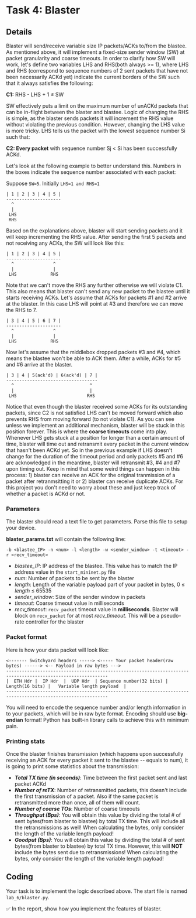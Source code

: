 # Task 4: Blaster

## Details

Blaster will send/receive variable size IP packets/ACKs to/from the blastee. As mentioned above, it will implement a fixed-size sender window \(SW\) at packet granularity and coarse timeouts. In order to clarify how SW will work, let's define two variables LHS and RHS\(both always &gt;= 1\), where LHS and RHS \(correspond to sequence numbers of 2 sent packets that have not been necessarily ACKd yet\) indicate the current borders of the SW such that it always satisfies the following:

**C1:** RHS - LHS + 1 ≤ SW

SW effectively puts a limit on the maximum number of unACKd packets that can be in-flight between the blaster and blastee. Logic of changing the RHS is simple, as the blaster sends packets it will increment the RHS value without violating the previous condition. However, changing the LHS value is more tricky. LHS tells us the packet with the lowest sequence number Si such that:

**C2: Every packet** with sequence number Sj &lt; Si has been successfully ACKd.

Let's look at the following example to better understand this. Numbers in the boxes indicate the sequence number associated with each packet:

Suppose `SW=5`. Initially `LHS=1 and RHS=1`

```text
| 1 | 2 | 3 | 4 | 5 |
---------------------
  ^
  |
 LHS
 RHS
```

Based on the explanations above, blaster will start sending packets and it will keep incrementing the RHS value. After sending the first 5 packets and not receiving any ACKs, the SW will look like this:

```text
| 1 | 2 | 3 | 4 | 5 |
---------------------
  ^               ^
  |               |
 LHS             RHS
```

Note that we can't move the RHS any further otherwise we will violate C1. This also means that blaster can't send any new packet to the blastee until it starts receiving ACKs. Let's assume that ACKs for packets \#1 and \#2 arrive at the blaster. In this case LHS will point at \#3 and therefore we can move the RHS to 7.

```text
| 3 | 4 | 5 | 6 | 7 |
---------------------
  ^               ^
  |               |
 LHS             RHS
```

Now let's assume that the middlebox dropped packets \#3 and \#4, which means the blastee won't be able to ACK them. After a while, ACKs for \#5 and \#6 arrive at the blaster.

```text
| 3 | 4 | 5(ack'd) | 6(ack'd) | 7 |
-----------------------------------
  ^                             ^
  |                             |
 LHS                           RHS
```

Notice that even though the blaster received some ACKs for its outstanding packets, since C2 is not satisfied LHS can't be moved forward which also prevents RHS from moving forward \(to not violate C1\). As you can see unless we implement an additional mechanism, blaster will be stuck in this position forever. This is where the **coarse timeouts** come into play. Whenever LHS gets stuck at a position for longer than a certain amount of time, blaster will time out and retransmit every packet in the current window that hasn't been ACKd yet. So in the previous example if LHS doesn't change for the duration of the timeout period and only packets \#5 and \#6 are acknowledged in the meantime, blaster will retransmit \#3, \#4 and \#7 upon timing out. Keep in mind that some weird things can happen in this process: 1\) blaster can receive an ACK for the original tranmission of a packet after retranmsitting it or 2\) blaster can receive duplicate ACKs. For this project you don't need to worry about these and just keep track of whether a packet is ACKd or not.

### Parameters

The blaster should read a text file to get parameters. Parse this file to setup your device.

**blaster\_params.txt** will contain the following line:

```text
-b <blastee_IP> -n <num> -l <length> -w <sender_window> -t <timeout> -r <recv_timeout>
```

* _blastee\_IP_: IP address of the blastee. This value has to match the IP address value in the `start_mininet.py` file
* _num_: Number of packets to be sent by the blaster
* _length_: Length of the variable payload part of your packet in bytes, 0 ≤ _length_ ≤ 65535
* _sender\_window_: Size of the sender window in packets
* _timeout_: Coarse timeout value in milliseconds
* _recv\_timeout_: `recv_packet` timeout value in **milliseconds**. Blaster will block on `recv_packet` for at most _recv\_timeout_. This will be a pseudo-rate controller for the blaster

### Packet format

Here is how your data packet will look like:

```text
<------- Switchyard headers -----> <----- Your packet header(raw bytes) ------> <-- Payload in raw bytes --->
-------------------------------------------------------------------------------------------------------------
|  ETH Hdr |  IP Hdr  |  UDP Hdr  | Sequence number(32 bits) | Length(16 bits) |   Variable length payload  |
-------------------------------------------------------------------------------------------------------------
```

You will need to encode the sequence number and/or length information in to your packets, which will be in raw byte format. Encoding should use **big-endian** format! Python has built-in library calls to achieve this with minimum pain.

### Printing stats

Once the blaster finishes transmission \(which happens upon successfully receiving an ACK for every packet it sent to the blastee -- equals to num\), it is going to print some statistics about the transmission:

* _**Total TX time \(in seconds\)**_: Time between the first packet sent and last packet ACKd
* _**Number of reTX**_: Number of retransmitted packets, this doesn't include the first transmission of a packet. Also if the same packet is retransmitted more than once, all of them will count.
* _**Number of coarse TOs**_: Number of coarse timeouts
* _**Throughput \(Bps\)**_: You will obtain this value by dividing the total \# of sent bytes\(from blaster to blastee\) by total TX time. This will include all the retransmissions as well! When calculating the bytes, only consider the length of the variable length payload!
* _**Goodput \(Bps\)**_: You will obtain this value by dividing the total \# of sent bytes\(from blaster to blastee\) by total TX time. However, this will **NOT** include the bytes sent due to retransmissions! When calculating the bytes, only consider the length of the variable length payload!

## Coding

Your task is to implement the logic described above. The start file is named `lab_6/blaster.py`.

✅ In the report, show how you implement the features of blaster.

